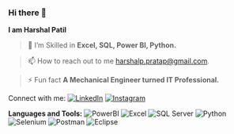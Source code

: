 ### Hi there 👋
**I am Harshal Patil**

>🌱 I’m Skilled in **Excel, SQL, Power BI, Python.**

>📫 How to reach out to me harshalp.pratap@gmail.com.

>⚡ Fun fact **A Mechanical Engineer turned IT Professional.**

Connect with me:
[![LinkedIn](https://fontawesome.com/icons/linkedin?f=brands&s=solid)](https://www.linkedin.com/in/harshal-patil-a36181208)
[![Instagram](https://fontawesome.com/icons/instagram?f=brands&s=solid)](https://instagram.com/harshalpatil7698?utm_source=qr&igshid=NGExMmI2YTkyZg%3D%3D)

**Languages and Tools:**
![PowerBI](https://img.shields.io/badge/-PowerBI-orange)
![Excel](https://img.shields.io/badge/-Excel-green)
![SQL Server](https://img.shields.io/badge/-SQL%20Server-orange)
![Python](https://img.shields.io/badge/-Python-yellow)
![Selenium](https://img.shields.io/badge/-Selenium-success)
![Postman](https://img.shields.io/badge/-Postman-orange)
![Eclipse](https://img.shields.io/badge/-Eclipse-blue)


